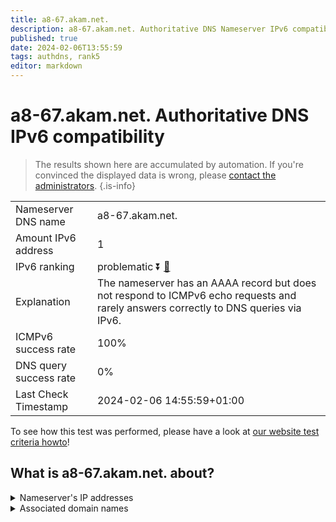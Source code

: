 ```yaml
---
title: a8-67.akam.net.
description: a8-67.akam.net. Authoritative DNS Nameserver IPv6 compatibility
published: true
date: 2024-02-06T13:55:59
tags: authdns, rank5
editor: markdown
---
```


# a8-67.akam.net. Authoritative DNS IPv6 compatibility

> The results shown here are accumulated by automation. If you're convinced the displayed data is wrong, please [contact the administrators](/howto/chat). 
{.is-info}




|   |   |
| - | - |
| Nameserver DNS name | a8-67.akam.net.
| Amount IPv6 address | 1
| IPv6 ranking | problematic :arrow_double_down: [🔗](/howto/ranking) |
| Explanation | The nameserver has an AAAA record but does not respond to ICMPv6 echo requests and rarely answers correctly to DNS queries via IPv6. |
| ICMPv6 success rate | 100%|
| DNS query success rate | 0% |
| Last Check Timestamp | 2024-02-06 14:55:59+01:00 |

To see how this test was performed, please have a look at [our website test criteria howto](/howto/testcriteria/authdns)!


## What is a8-67.akam.net. about?




<details>
<summary>Nameserver's IP addresses</summary>

2600:1403:a::43

</details>



<details>
<summary>Associated domain names</summary>

www.mufg.jp

www.nissan-global.com

</details>
